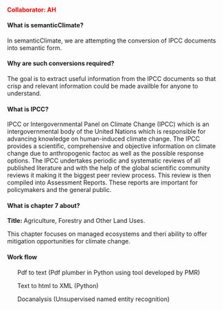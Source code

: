 <h4 style= "color: red"> Collaborator: AH </h4>

<h4> What is semanticClimate? </h4>
In semanticClimate, we are attempting the conversion of IPCC documents into semantic form. 

<h4> Why are such conversions required? </h4>
The goal is to extract useful information from the IPCC documents so that crisp and relevant information could be made availble for anyone to understand.

<h4> What is IPCC? </h4>

<p> IPCC or Intergovernmental Panel on Climate Change (IPCC) which is an intergovernmental body of the United Nations which is responsible for advancing knowledge on human-induced climate change. The IPCC provides a scientific, comprehensive and objective information on climate change due to anthropogenic factoc as well as the possible response options. The IPCC undertakes periodic and systematic reviews of all published literature and with the help of the global scientific community reviews it making it the biggest peer review process. This review is then compiled into Assessment Reports. These reports are important for policymakers and the general public. <p>

<h4> What is chapter 7 about?  </h4>

<b>Title: </b>Agriculture, Forestry and Other Land Uses. 
<p>This chapter focuses on managed ecosystems and theri ability to offer mitigation opportunities for climate change.</p>

<h4> Work flow </h4> 

<ul> Pdf to text (Pdf plumber in Python using tool developed by PMR) </ul> 
<ul>Text to html to XML (Python) </ul>
<ul> Docanalysis (Unsupervised named entity recognition) </ul>
</div>
